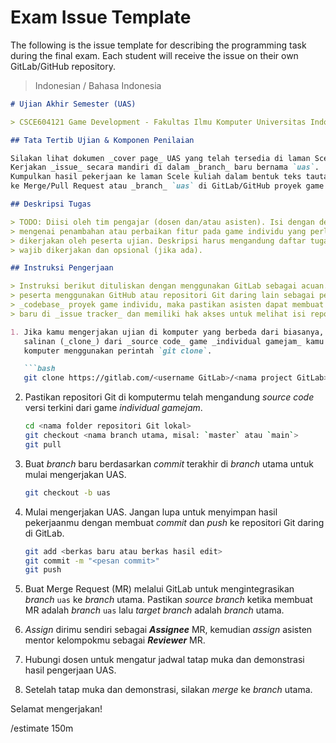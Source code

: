 # Exam Issue Template

The following is the issue template for describing the programming task during
the final exam. Each student will receive the issue on their own GitLab/GitHub
repository.

> Indonesian / Bahasa Indonesia

```markdown
# Ujian Akhir Semester (UAS)

> CSCE604121 Game Development - Fakultas Ilmu Komputer Universitas Indonesia

## Tata Tertib Ujian & Komponen Penilaian

Silakan lihat dokumen _cover page_ UAS yang telah tersedia di laman Scele kuliah.
Kerjakan _issue_ secara mandiri di dalam _branch_ baru bernama `uas`.
Kumpulkan hasil pekerjaan ke laman Scele kuliah dalam bentuk teks tautan (URL)
ke Merge/Pull Request atau _branch_ `uas` di GitLab/GitHub proyek game individu.

## Deskripsi Tugas

> TODO: Diisi oleh tim pengajar (dosen dan/atau asisten). Isi dengan deskripsi
> mengenai penambahan atau perbaikan fitur pada game individu yang perlu
> dikerjakan oleh peserta ujian. Deskripsi harus mengandung daftar tugas yang
> wajib dikerjakan dan opsional (jika ada).

## Instruksi Pengerjaan

> Instruksi berikut dituliskan dengan menggunakan GitLab sebagai acuan. Apabila
> peserta menggunakan GitHub atau repositori Git daring lain sebagai penyimpanan
> _codebase_ proyek game individu, maka pastikan asisten dapat membuat _issue_
> baru di _issue tracker_ dan memiliki hak akses untuk melihat isi repositori Git.

1. Jika kamu mengerjakan ujian di komputer yang berbeda dari biasanya, buat
   salinan (_clone_) dari _source code_ game _individual gamejam_ kamu ke
   komputer menggunakan perintah `git clone`.

   ```bash
   git clone https://gitlab.com/<username GitLab>/<nama project GitLab>
   ```

2. Pastikan repositori Git di komputermu telah mengandung _source code_
   versi terkini dari game _individual gamejam_.

   ```bash
   cd <nama folder repositori Git lokal>
   git checkout <nama branch utama, misal: `master` atau `main`>
   git pull
   ```

3. Buat _branch_ baru berdasarkan _commit_ terakhir di _branch_ utama untuk
   mulai mengerjakan UAS.

   ```bash
   git checkout -b uas
   ```

4. Mulai mengerjakan UAS. Jangan lupa untuk menyimpan hasil pekerjaanmu dengan
   membuat _commit_ dan _push_ ke repositori Git daring di GitLab.

   ```bash
   git add <berkas baru atau berkas hasil edit>
   git commit -m "<pesan commit>"
   git push
   ```

5. Buat Merge Request (MR) melalui GitLab untuk mengintegrasikan _branch_ `uas`
   ke _branch_ utama. Pastikan _source branch_ ketika membuat MR adalah
   _branch_ `uas` lalu _target branch_ adalah _branch_ utama.

6. _Assign_ dirimu sendiri sebagai **_Assignee_** MR, kemudian _assign_ asisten
   mentor kelompokmu sebagai **_Reviewer_** MR.

7. Hubungi dosen untuk mengatur jadwal tatap muka dan demonstrasi hasil
   pengerjaan UAS.

8. Setelah tatap muka dan demonstrasi, silakan _merge_ ke _branch_ utama.

Selamat mengerjakan!

/estimate 150m
```

